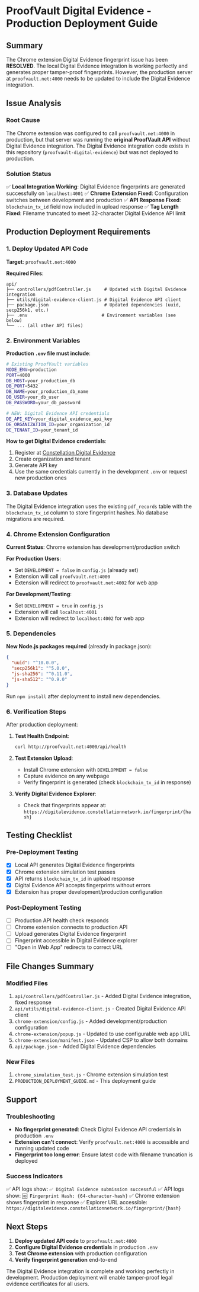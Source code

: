 # ProofVault Digital Evidence - Production Deployment Guide

## Summary

The Chrome extension Digital Evidence fingerprint issue has been **RESOLVED**. The local Digital Evidence integration is working perfectly and generates proper tamper-proof fingerprints. However, the production server at `proofvault.net:4000` needs to be updated to include the Digital Evidence integration.

## Issue Analysis

### Root Cause
The Chrome extension was configured to call `proofvault.net:4000` in production, but that server was running the **original ProofVault API** without Digital Evidence integration. The Digital Evidence integration code exists in this repository (`proofvault-digital-evidence`) but was not deployed to production.

### Solution Status
✅ **Local Integration Working**: Digital Evidence fingerprints are generated successfully on `localhost:4001`
✅ **Chrome Extension Fixed**: Configuration switches between development and production
✅ **API Response Fixed**: `blockchain_tx_id` field now included in upload response
✅ **Tag Length Fixed**: Filename truncated to meet 32-character Digital Evidence API limit

## Production Deployment Requirements

### 1. Deploy Updated API Code

**Target**: `proofvault.net:4000`

**Required Files**:
```
api/
├── controllers/pdfController.js     # Updated with Digital Evidence integration
├── utils/digital-evidence-client.js # Digital Evidence API client
├── package.json                     # Updated dependencies (uuid, secp256k1, etc.)
├── .env                            # Environment variables (see below)
└── ... (all other API files)
```

### 2. Environment Variables

**Production `.env` file must include**:
```bash
# Existing ProofVault variables
NODE_ENV=production
PORT=4000
DB_HOST=your_production_db
DB_PORT=5432
DB_NAME=your_production_db_name
DB_USER=your_db_user
DB_PASSWORD=your_db_password

# NEW: Digital Evidence API credentials
DE_API_KEY=your_digital_evidence_api_key
DE_ORGANIZATION_ID=your_organization_id
DE_TENANT_ID=your_tenant_id
```

**How to get Digital Evidence credentials**:
1. Register at [Constellation Digital Evidence](https://digitalevidence.constellationnetwork.io/)
2. Create organization and tenant
3. Generate API key
4. Use the same credentials currently in the development `.env` or request new production ones

### 3. Database Updates

The Digital Evidence integration uses the existing `pdf_records` table with the `blockchain_tx_id` column to store fingerprint hashes. No database migrations are required.

### 4. Chrome Extension Configuration

**Current Status**: Chrome extension has development/production switch

**For Production Users**:
- Set `DEVELOPMENT = false` in `config.js` (already set)
- Extension will call `proofvault.net:4000`
- Extension will redirect to `proofvault.net:4002` for web app

**For Development/Testing**:
- Set `DEVELOPMENT = true` in `config.js`
- Extension will call `localhost:4001`
- Extension will redirect to `localhost:4002` for web app

### 5. Dependencies

**New Node.js packages required** (already in package.json):
```json
{
  "uuid": "^10.0.0",
  "secp256k1": "^5.0.0",
  "js-sha256": "^0.11.0",
  "js-sha512": "^0.9.0"
}
```

Run `npm install` after deployment to install new dependencies.

### 6. Verification Steps

After production deployment:

1. **Test Health Endpoint**:
   ```bash
   curl http://proofvault.net:4000/api/health
   ```

2. **Test Extension Upload**:
   - Install Chrome extension with `DEVELOPMENT = false`
   - Capture evidence on any webpage
   - Verify fingerprint is generated (check `blockchain_tx_id` in response)

3. **Verify Digital Evidence Explorer**:
   - Check that fingerprints appear at: `https://digitalevidence.constellationnetwork.io/fingerprint/{hash}`

## Testing Checklist

### Pre-Deployment Testing
- [x] Local API generates Digital Evidence fingerprints
- [x] Chrome extension simulation test passes
- [x] API returns `blockchain_tx_id` in upload response
- [x] Digital Evidence API accepts fingerprints without errors
- [x] Extension has proper development/production configuration

### Post-Deployment Testing
- [ ] Production API health check responds
- [ ] Chrome extension connects to production API
- [ ] Upload generates Digital Evidence fingerprint
- [ ] Fingerprint accessible in Digital Evidence explorer
- [ ] "Open in Web App" redirects to correct URL

## File Changes Summary

### Modified Files
1. `api/controllers/pdfController.js` - Added Digital Evidence integration, fixed response
2. `api/utils/digital-evidence-client.js` - Created Digital Evidence API client
3. `chrome-extension/config.js` - Added development/production configuration
4. `chrome-extension/popup.js` - Updated to use configurable web app URL
5. `chrome-extension/manifest.json` - Updated CSP to allow both domains
6. `api/package.json` - Added Digital Evidence dependencies

### New Files
1. `chrome_simulation_test.js` - Chrome extension simulation test
2. `PRODUCTION_DEPLOYMENT_GUIDE.md` - This deployment guide

## Support

### Troubleshooting
- **No fingerprint generated**: Check Digital Evidence API credentials in production `.env`
- **Extension can't connect**: Verify `proofvault.net:4000` is accessible and running updated code
- **Fingerprint too long error**: Ensure latest code with filename truncation is deployed

### Success Indicators
✅ API logs show: `✅ Digital Evidence submission successful`
✅ API logs show: `🆔 Fingerprint Hash: {64-character-hash}`
✅ Chrome extension shows fingerprint in response
✅ Explorer URL accessible: `https://digitalevidence.constellationnetwork.io/fingerprint/{hash}`

## Next Steps

1. **Deploy updated API code** to `proofvault.net:4000`
2. **Configure Digital Evidence credentials** in production `.env`
3. **Test Chrome extension** with production configuration
4. **Verify fingerprint generation** end-to-end

The Digital Evidence integration is complete and working perfectly in development. Production deployment will enable tamper-proof legal evidence certificates for all users.